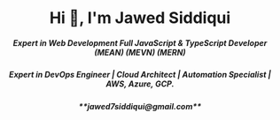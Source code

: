 <h1 align="center">Hi 👋, I'm Jawed Siddiqui</h1>
<h5 align="center">Expert in Web Development Full JavaScript & TypeScript Developer (MEAN) (MEVN) (MERN)</h5>

 <h5 align="center">Expert in DevOps Engineer | Cloud Architect | Automation Specialist | AWS, Azure, GCP.</h5>

 <h5 align="center">**jawed7siddiqui@gmail.com**</h5>
